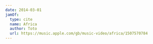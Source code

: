 ```yaml
---
date: 2014-03-01
jamOf:
  type: cite
  name: Africa
  author: Toto
  url: https://music.apple.com/gb/music-video/africa/1507570784
---
```

